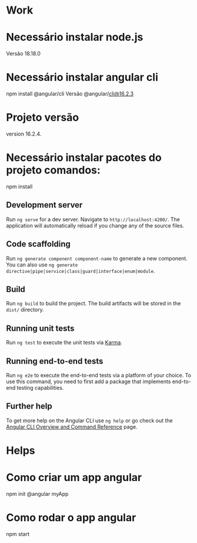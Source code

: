 # Work

# Necessário instalar node.js
Versão 18.18.0

# Necessário instalar angular cli 
npm install @angular/cli
Versão @angular/cli@16.2.3

# Projeto versão
version 16.2.4.

# Necessário instalar pacotes do projeto comandos:
npm install 

## Development server

Run `ng serve` for a dev server. Navigate to `http://localhost:4200/`. The application will automatically reload if you change any of the source files.

## Code scaffolding

Run `ng generate component component-name` to generate a new component. You can also use `ng generate directive|pipe|service|class|guard|interface|enum|module`.

## Build

Run `ng build` to build the project. The build artifacts will be stored in the `dist/` directory.

## Running unit tests

Run `ng test` to execute the unit tests via [Karma](https://karma-runner.github.io).

## Running end-to-end tests

Run `ng e2e` to execute the end-to-end tests via a platform of your choice. To use this command, you need to first add a package that implements end-to-end testing capabilities.

## Further help

To get more help on the Angular CLI use `ng help` or go check out the [Angular CLI Overview and Command Reference](https://angular.io/cli) page.

# Helps

# Como criar um app angular
npm init @angular myApp

# Como rodar o app angular
npm start